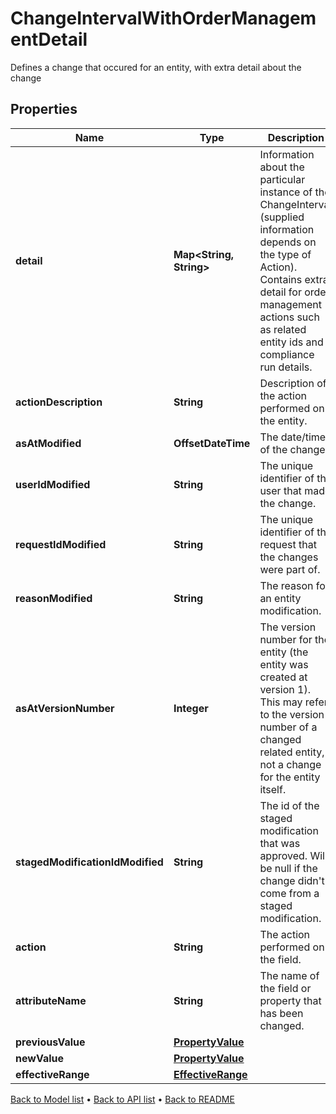 

# ChangeIntervalWithOrderManagementDetail

Defines a change that occured for an entity, with extra detail about the change

## Properties

| Name | Type | Description | Notes |
|------------ | ------------- | ------------- | -------------|
|**detail** | **Map&lt;String, String&gt;** | Information about the particular instance of the ChangeInterval (supplied information depends on the type of Action). Contains extra detail for order management actions such as related entity ids and compliance run details. |  [optional] |
|**actionDescription** | **String** | Description of the action performed on the entity. |  [optional] |
|**asAtModified** | **OffsetDateTime** | The date/time of the change. |  [optional] |
|**userIdModified** | **String** | The unique identifier of the user that made the change. |  [optional] |
|**requestIdModified** | **String** | The unique identifier of the request that the changes were part of. |  [optional] |
|**reasonModified** | **String** | The reason for an entity modification. |  [optional] |
|**asAtVersionNumber** | **Integer** | The version number for the entity (the entity was created at version 1). This may refer to the version number of a changed related entity, not a change for the entity itself. |  [optional] |
|**stagedModificationIdModified** | **String** | The id of the staged modification that was approved. Will be null if the change didn&#39;t come from a staged modification. |  [optional] |
|**action** | **String** | The action performed on the field. |  [optional] |
|**attributeName** | **String** | The name of the field or property that has been changed. |  [optional] |
|**previousValue** | [**PropertyValue**](PropertyValue.md) |  |  [optional] |
|**newValue** | [**PropertyValue**](PropertyValue.md) |  |  [optional] |
|**effectiveRange** | [**EffectiveRange**](EffectiveRange.md) |  |  [optional] |



[Back to Model list](../README.md#documentation-for-models) &#8226; [Back to API list](../README.md#documentation-for-api-endpoints) &#8226; [Back to README](../README.md)


